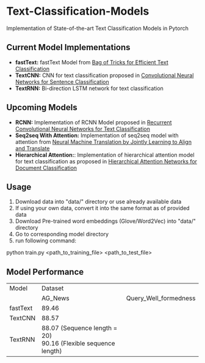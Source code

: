 # Text-Classification-Models
Implementation of State-of-the-art Text Classification Models in Pytorch

## Current Model Implementations
- **fastText:** fastText Model from [Bag of Tricks for Efficient Text Classification](https://arxiv.org/abs/1607.01759)
- **TextCNN:** CNN for text classification proposed in [Convolutional Neural Networks for Sentence Classification](https://arxiv.org/abs/1408.5882)
- **TextRNN:** Bi-direction LSTM network for text classification

## Upcoming Models
- **RCNN:** Implementation of RCNN Model proposed in [Recurrent Convolutional Neural Networks for Text Classification](https://www.aaai.org/ocs/index.php/AAAI/AAAI15/paper/download/9745/9552)
- **Seq2seq With Attention:** Implementation of seq2seq model with attention from [Neural Machine Translation by Jointly Learning to Align and Translate](https://arxiv.org/pdf/1409.0473.pdf)
- **Hierarchical Attention:**: Implementation of hierarchical attention model for text classification as proposed in [Hierarchical Attention Networks for Document Classification](https://www.cs.cmu.edu/~diyiy/docs/naacl16.pdf)

## Usage
1) Download data into "data/" directory or use already available data
2) If using your own data, convert it into the same format as of provided data 
3) Download Pre-trained word embeddings (Glove/Word2Vec) into "data/" directory
4) Go to corresponding model directory
5) run following command:

python train.py <path_to_training_file> <path_to_test_file>

## Model Performance
<table>
  <tr>
    <td>Model</td>
    <td colspan="2">Dataset</td>
  </tr>
  <tr>
    <td></td>
    <td>AG_News</td>
    <td>Query_Well_formedness</td>
  </tr>
  <tr>
    <td>fastText</td>
    <td>89.46</td>
    <td></td>
  </tr>
  <tr>
    <td>TextCNN</td>
    <td>88.57</td>
    <td></td>
  </tr>
  <tr>
    <td>TextRNN</td>
    <td>88.07 (Sequence length = 20) <br/> 90.16 (Flexible sequence length)</td>
    <td></td>
  </tr>
</table>
